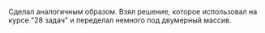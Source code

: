 Сделал аналогичным образом. Взял решение, которое использовал на курсе "28 задач" и переделал немного под двумерный массив.
